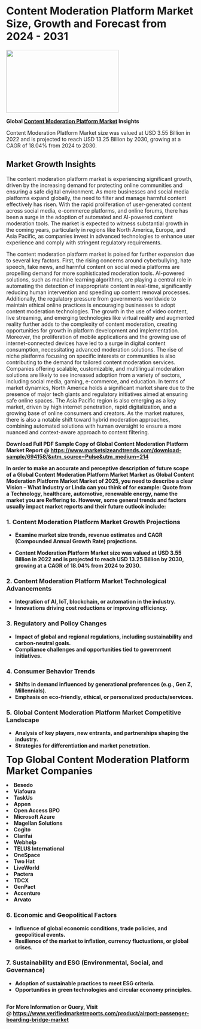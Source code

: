 <H1>Content Moderation Platform Market Size, Growth and Forecast from 2024 - 2031</H1><img class="aligncenter size-medium wp-image-584254" src="https://thirdeyenews.in/wp-content/uploads/2024/09/Global-Market-Research-300x168.jpeg" alt="" width="300" height="168" /><p><strong>Global&nbsp;<a href="https://www.marketsizeandtrends.com/download-sample/694158/&amp;utm_source=Pulse&amp;utm_medium=214">Content Moderation Platform Market</a> Insights</strong></p><p>Content Moderation Platform Market size was valued at USD 3.55 Billion in 2022 and is projected to reach USD 13.25 Billion by 2030, growing at a CAGR of 18.04% from 2024 to 2030.</p><p><h2>Market Growth Insights</h2> <p>The content moderation platform market is experiencing significant growth, driven by the increasing demand for protecting online communities and ensuring a safe digital environment. As more businesses and social media platforms expand globally, the need to filter and manage harmful content effectively has risen. With the rapid proliferation of user-generated content across social media, e-commerce platforms, and online forums, there has been a surge in the adoption of automated and AI-powered content moderation tools. The market is expected to witness substantial growth in the coming years, particularly in regions like North America, Europe, and Asia Pacific, as companies invest in advanced technologies to enhance user experience and comply with stringent regulatory requirements.</p> <p><strong></strong></p> <p>The content moderation platform market is poised for further expansion due to several key factors. First, the rising concerns around cyberbullying, hate speech, fake news, and harmful content on social media platforms are propelling demand for more sophisticated moderation tools. AI-powered solutions, such as machine learning algorithms, are playing a central role in automating the detection of inappropriate content in real-time, significantly reducing human intervention and speeding up content removal processes. Additionally, the regulatory pressure from governments worldwide to maintain ethical online practices is encouraging businesses to adopt content moderation technologies. The growth in the use of video content, live streaming, and emerging technologies like virtual reality and augmented reality further adds to the complexity of content moderation, creating opportunities for growth in platform development and implementation. Moreover, the proliferation of mobile applications and the growing use of internet-connected devices have led to a surge in digital content consumption, necessitating advanced moderation solutions. The rise of niche platforms focusing on specific interests or communities is also contributing to the demand for tailored content moderation services. Companies offering scalable, customizable, and multilingual moderation solutions are likely to see increased adoption from a variety of sectors, including social media, gaming, e-commerce, and education. In terms of market dynamics, North America holds a significant market share due to the presence of major tech giants and regulatory initiatives aimed at ensuring safe online spaces. The Asia Pacific region is also emerging as a key market, driven by high internet penetration, rapid digitalization, and a growing base of online consumers and creators. As the market matures, there is also a notable shift toward hybrid moderation approaches, combining automated solutions with human oversight to ensure a more nuanced and context-aware approach to content filtering. <p><strong></p><p><span class=""><strong>Download Full PDF Sample Copy of Global Content Moderation Platform Market Report</strong> @ <a href="https://www.marketsizeandtrends.com/download-sample/694158/&amp;utm_source=Pulse&amp;utm_medium=214" target="_blank">https://www.marketsizeandtrends.com/download-sample/694158/&amp;utm_source=Pulse&amp;utm_medium=214</a></span></p><p>In order to make an accurate and perceptive description of future scope of a Global&nbsp;Content Moderation Platform Market Market as Global&nbsp;Content Moderation Platform Market Market of 2025, you need to describe a clear Vision &ndash; What Industry or Linda can you think of for example: Quote from a Technology, healthcare, automotive, renewable energy, name the market you are Reffering to. However, some general trends and factors usually impact market reports and their future outlook include:</p><h3>1.&nbsp;<strong>Content Moderation Platform Market Growth Projections</strong></h3><ul><li>Examine market size trends, revenue estimates and CAGR (Compounded Annual Growth Rate) projections.</li><li><p>Content Moderation Platform Market size was valued at USD 3.55 Billion in 2022 and is projected to reach USD 13.25 Billion by 2030, growing at a CAGR of 18.04% from 2024 to 2030.</p></li></ul><h3>2.&nbsp;<strong>Content Moderation Platform Market Technological Advancements</strong></h3><ul><li>Integration of AI, IoT, blockchain, or automation in the industry.</li><li>Innovations driving cost reductions or improving efficiency.</li></ul><h3>3.&nbsp;<strong>Regulatory and Policy Changes</strong></h3><ul><li>Impact of global and regional regulations, including sustainability and carbon-neutral goals.</li><li>Compliance challenges and opportunities tied to government initiatives.</li></ul><h3>4.&nbsp;<strong>Consumer Behavior Trends</strong></h3><ul><li>Shifts in demand influenced by generational preferences (e.g., Gen Z, Millennials).</li><li>Emphasis on eco-friendly, ethical, or personalized products/services.</li></ul><h3>5.&nbsp;<strong>Global Content Moderation Platform Market Competitive Landscape</strong></h3><ul><li>Analysis of key players, new entrants, and partnerships shaping the industry.</li><li>Strategies for differentiation and market penetration.</li></ul><p data-pm-slice="1 1 []"><span style="color: inherit; font-family: inherit; font-size: 25px;">Top Global Content Moderation Platform Market Companies</span></p><div class="" data-test-id=""><p><li>Besedo</li><li> Viafoura</li><li> TaskUs</li><li> Appen</li><li> Open Access BPO</li><li> Microsoft Azure</li><li> Magellan Solutions</li><li> Cogito</li><li> Clarifai</li><li> Webhelp</li><li> TELUS International</li><li> OneSpace</li><li> Two Hat</li><li> LiveWorld</li><li> Pactera</li><li> TDCX</li><li> GenPact</li><li> Accenture</li><li> Arvato</li></p></div><h3>6.&nbsp;<strong>Economic and Geopolitical Factors</strong></h3><ul><li>Influence of global economic conditions, trade policies, and geopolitical events.</li><li>Resilience of the market to inflation, currency fluctuations, or global crises.</li></ul><h3>7.&nbsp;<strong>Sustainability and ESG (Environmental, Social, and Governance)</strong></h3><ul><li>Adoption of sustainable practices to meet ESG criteria.</li><li>Opportunities in green technologies and circular economy principles.</li></ul><h2><strong style="font-size: 14px;">For More Information or Query, Visit @&nbsp;</strong><a style="background-color: #ffffff; font-size: 14px;" href="https://www.marketsizeandtrends.com/report/content-moderation-platform-market/" target="_blank">https://www.verifiedmarketreports.com/product/airport-passenger-boarding-bridge-market</a></h2>

